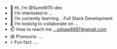 - 👋 Hi, I’m @Sumit970-dev
- 👀 I’m interested in ...
- 🌱 I’m currently learning ...Full Stack Development
- 💞️ I’m looking to collaborate on ...
- 📫 How to reach me ...sshaw6997@gmail.com
- 😄 Pronouns: ...
- ⚡ Fun fact: ...

<!---
Sumit970-dev/Sumit970-dev is a ✨ special ✨ repository because its `README.md` (this file) appears on your GitHub profile.
You can click the Preview link to take a look at your changes.
--->
